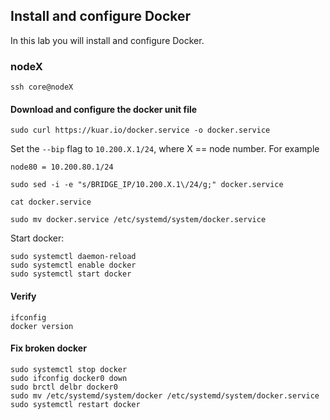 ## Install and configure Docker

In this lab you will install and configure Docker.

### nodeX

```
ssh core@nodeX
```

#### Download and configure the docker unit file

```
sudo curl https://kuar.io/docker.service -o docker.service
```

Set the `--bip` flag to `10.200.X.1/24`, where X == node number. For example 

```
node80 = 10.200.80.1/24
```

```
sudo sed -i -e "s/BRIDGE_IP/10.200.X.1\/24/g;" docker.service
```
```
cat docker.service
```

```
sudo mv docker.service /etc/systemd/system/docker.service
```

Start docker:

```
sudo systemctl daemon-reload
sudo systemctl enable docker
sudo systemctl start docker
```

#### Verify

```
ifconfig
docker version
```

#### Fix broken docker

```
sudo systemctl stop docker
sudo ifconfig docker0 down
sudo brctl delbr docker0
sudo mv /etc/systemd/system/docker /etc/systemd/system/docker.service
sudo systemctl restart docker
```
